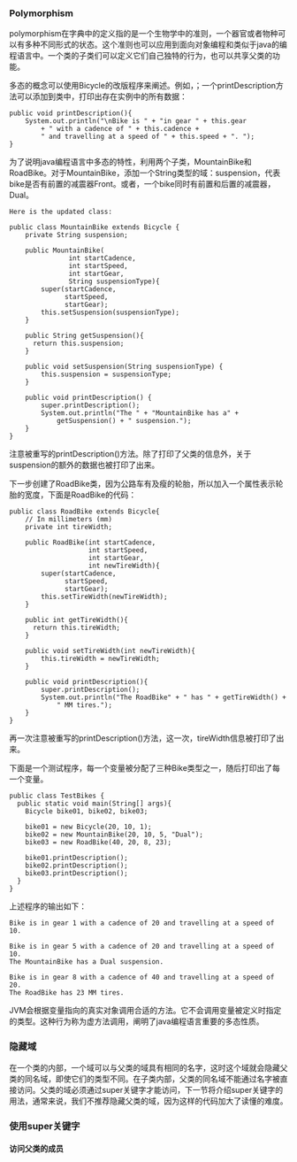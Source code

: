 ### Polymorphism

polymorphism在字典中的定义指的是一个生物学中的准则，一个器官或者物种可以有多种不同形式的状态。这个准则也可以应用到面向对象编程和类似于java的编程语言中。一个类的子类们可以定义它们自己独特的行为，也可以共享父类的功能。

多态的概念可以使用Bicycle的改版程序来阐述。例如，；一个printDescription方法可以添加到类中，打印出存在实例中的所有数据：

```
public void printDescription(){
    System.out.println("\nBike is " + "in gear " + this.gear
        + " with a cadence of " + this.cadence +
        " and travelling at a speed of " + this.speed + ". ");
}

```

为了说明java编程语言中多态的特性，利用两个子类，MountainBike和RoadBike。对于MountainBike，添加一个String类型的域：suspension，代表bike是否有前置的减震器Front。或者，一个bike同时有前置和后置的减震器，Dual。

```
Here is the updated class:

public class MountainBike extends Bicycle {
    private String suspension;

    public MountainBike(
               int startCadence,
               int startSpeed,
               int startGear,
               String suspensionType){
        super(startCadence,
              startSpeed,
              startGear);
        this.setSuspension(suspensionType);
    }

    public String getSuspension(){
      return this.suspension;
    }

    public void setSuspension(String suspensionType) {
        this.suspension = suspensionType;
    }

    public void printDescription() {
        super.printDescription();
        System.out.println("The " + "MountainBike has a" +
            getSuspension() + " suspension.");
    }
} 

```

注意被重写的printDescription()方法。除了打印了父类的信息外，关于suspension的额外的数据也被打印了出来。

下一步创建了RoadBike类，因为公路车有及瘦的轮胎，所以加入一个属性表示轮胎的宽度，下面是RoadBike的代码：

```
public class RoadBike extends Bicycle{
    // In millimeters (mm)
    private int tireWidth;

    public RoadBike(int startCadence,
                    int startSpeed,
                    int startGear,
                    int newTireWidth){
        super(startCadence,
              startSpeed,
              startGear);
        this.setTireWidth(newTireWidth);
    }

    public int getTireWidth(){
      return this.tireWidth;
    }

    public void setTireWidth(int newTireWidth){
        this.tireWidth = newTireWidth;
    }

    public void printDescription(){
        super.printDescription();
        System.out.println("The RoadBike" + " has " + getTireWidth() +
            " MM tires.");
    }
}

```

再一次注意被重写的printDescription()方法，这一次，tireWidth信息被打印了出来。

下面是一个测试程序，每一个变量被分配了三种Bike类型之一，随后打印出了每一个变量。

```
public class TestBikes {
  public static void main(String[] args){
    Bicycle bike01, bike02, bike03;

    bike01 = new Bicycle(20, 10, 1);
    bike02 = new MountainBike(20, 10, 5, "Dual");
    bike03 = new RoadBike(40, 20, 8, 23);

    bike01.printDescription();
    bike02.printDescription();
    bike03.printDescription();
  }
}

```

上述程序的输出如下：

```
Bike is in gear 1 with a cadence of 20 and travelling at a speed of 10. 

Bike is in gear 5 with a cadence of 20 and travelling at a speed of 10. 
The MountainBike has a Dual suspension.

Bike is in gear 8 with a cadence of 40 and travelling at a speed of 20. 
The RoadBike has 23 MM tires.

```


JVM会根据变量指向的真实对象调用合适的方法。它不会调用变量被定义时指定的类型。这种行为称为虚方法调用，阐明了java编程语言重要的多态性质。



### 隐藏域

在一个类的内部，一个域可以与父类的域具有相同的名字，这时这个域就会隐藏父类的同名域，即使它们的类型不同。在子类内部，父类的同名域不能通过名字被直接访问。父类的域必须通过super关键字才能访问，下一节将介绍super关键字的用法，通常来说，我们不推荐隐藏父类的域，因为这样的代码加大了读懂的难度。


### 使用super关键字

#### 访问父类的成员





















